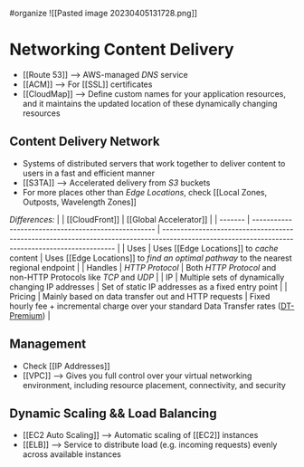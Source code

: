 #organize 
![[Pasted image 20230405131728.png]]
# Networking Content Delivery
- [[Route 53]] --> AWS-managed *DNS* service
- [[ACM]] --> For [[SSL]] certificates
- [[CloudMap]] --> Define custom names for your application resources, and it maintains the updated location of these dynamically changing resources

## Content Delivery Network
- Systems of distributed servers that work together to deliver content to users in a fast and efficient manner
- [[S3TA]] --> Accelerated delivery from *S3* buckets
- For more places other than *Edge Locations*, check [[Local Zones, Outposts, Wavelength Zones]]

*Differences:*
|         | [[CloudFront]]                                      | [[Global Accelerator]]                                                                                                                          |
| ------- | --------------------------------------------------- | ----------------------------------------------------------------------------------------------------------------------------------------------- |
| Uses    | Uses [[Edge Locations]] to *cache* content          | Uses [[Edge Locations]] to *find an optimal pathway* to the nearest regional endpoint                                                           |
| Handles | *HTTP Protocol*                                     | Both *HTTP Protocol* and non-HTTP Protocols like *TCP* and *UDP*                                                                                |
| IP      | Multiple sets of dynamically changing IP addresses  | Set of static IP addresses as a fixed entry point                                                                                               |
| Pricing | Mainly based on data transfer out and HTTP requests | Fixed hourly fee + incremental charge over your standard Data Transfer rates ([DT-Premium](https://aws.amazon.com/global-accelerator/pricing/)) |

## Management
- Check [[IP Addresses]]
- [[VPC]] --> Gives you full control over your virtual networking environment, including resource placement, connectivity, and security

## Dynamic Scaling && Load Balancing
- [[EC2 Auto Scaling]] --> Automatic scaling of [[EC2]] instances
- [[ELB]] --> Service to distribute load (e.g. incoming requests) evenly across available instances
